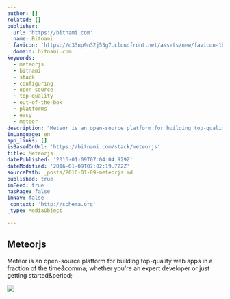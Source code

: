 ```yaml
---
author: []
related: []
publisher:
  url: 'https://bitnami.com'
  name: Bitnami
  favicon: 'https://d33np9n32j53g7.cloudfront.net/assets/new/favicon-1b3baea7fd1b9182e71366507efa5d6e.png'
  domain: bitnami.com
keywords:
  - meteorjs
  - bitnami
  - stack
  - configuring
  - open-source
  - top-quality
  - out-of-the-box
  - platforms
  - easy
  - meteor
description: "Meteor is an open-source platform for building top-quality web apps in a fraction of the time, whether you're an expert developer or just getting started."
inLanguage: en
app_links: []
isBasedOnUrl: 'https://bitnami.com/stack/meteorjs'
title: Meteorjs
datePublished: '2016-01-09T07:04:04.929Z'
dateModified: '2016-01-09T07:02:19.722Z'
sourcePath: _posts/2016-01-09-meteorjs.md
published: true
inFeed: true
hasPage: false
inNav: false
_context: 'http://schema.org'
_type: MediaObject

---
```

<article style=""><h1>Meteorjs</h1><p>Meteor is an open-source platform for building top-quality web apps in a fraction of the time&amp;comma; whether you're an expert developer or just getting started&amp;period;</p><img src="https://d33np9n32j53g7.cloudfront.net/assets/stacks/meteorjs/img/meteorjs-stack-110x117-38bf73face8382bf201b8da5ce7d87ba.png" /></article>